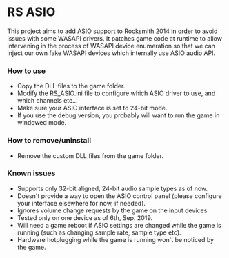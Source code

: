 # RS ASIO

This project aims to add ASIO support to Rocksmith 2014 in order to avoid issues with some WASAPI drivers.
It patches game code at runtime to allow intervening in the process of WASAPI device enumeration so that we can inject our own fake WASAPI devices which internally use ASIO audio API.

### How to use

- Copy the DLL files to the game folder.
- Modify the RS_ASIO.ini file to configure which ASIO driver to use, and which channels etc...
- Make sure your ASIO interface is set to 24-bit mode.
- If you use the debug version, you probably will want to run the game in windowed mode.

### How to remove/uninstall

- Remove the custom DLL files from the game folder.

### Known issues

- Supports only 32-bit aligned, 24-bit audio sample types as of now.
- Doesn't provide a way to open the ASIO control panel (please configure your interface elsewhere for now, if needed).
- Ignores volume change requests by the game on the input devices.
- Tested only on one device as of 6th, Sep. 2019.
- Will need a game reboot if ASIO settings are changed while the game is running (such as changing sample rate, sample type etc).
- Hardware hotplugging while the game is running won't be noticed by the game.